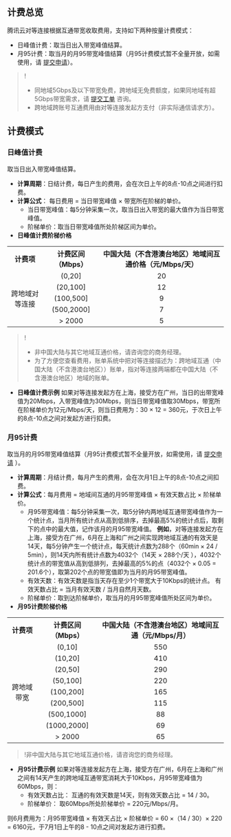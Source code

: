 ## 计费总览
腾讯云对等连接根据互通带宽收取费用，支持如下两种按量计费模式：
- 日峰值计费：取当日出入带宽峰值结算。
- 月95计费：取当月的月95带宽峰值结算（月95计费模式暂不全量开放，如需使用，请 [提交申请](https://cloud.tencent.com/apply/p/clg22aj1t6n)）。
>!
> - 同地域5Gbps及以下带宽免费，跨地域无免费额度，如果同地域有超5Gbps带宽需求，请 [提交工单](https://console.cloud.tencent.com/workorder/category) 咨询。
> - 跨地域跨账号互通费用由对等连接发起方支付（非实际通信请求方）。
> 

## 计费模式

### 日峰值计费
取当日出入带宽峰值结算。
- **计算周期**：日结计费，每日产生的费用，会在次日上午的8点-10点之间进行扣费。
- **计算公式**： 每日费用 = 当日带宽峰值 × 带宽所在阶梯的单价。
   - 当日带宽峰值：每5分钟采集一次，取当日出入带宽的最大值作为当日带宽峰值。
   - 阶梯单价：取当日带宽峰值所处阶梯区间为单价。
- **日峰值计费阶梯价格**
 <table align=“center”>
 <tr>
 <th><center>计费项</center> </th>
 <th><center>计费区间（Mbps）</center> </th>
 <th><center>中国大陆（不含港澳台地区）地域间互通价格（元/Mbps/天）</center> </th>
 </tr>
 <tr>
 <td rowspan=5><center>跨地域对等连接</center> </td>
 <td><center>(0,20] </td>
 <td><center>20 </center></td>
 </tr>
 <tr>
 <td><center>(20,100]</center> </td>
 <td><center>12</center> </td>
 </tr>
 <tr>
 <td><center>(100,500]</center> </td>
 <td><center>9 </center></td>
 </tr>
 <tr>
 <td><center>(500,2000]</center> </td>
 <td><center>7</center> </td>
 </tr>
 <tr>
 <td><center>> 2000 </center></td>
 <td><center>5</center> </td>
 </tr>
 </table>

>!
>- 非中国大陆与其它地域互通价格，请咨询您的商务经理。
>- 为了方便您查看费用，账单系统中把对等连接描述为：跨地域互通（中国大陆（不含港澳台地区））账单，指对等连接两端都在中国大陆（不含港澳台地区）地域的账单。
>

- **日峰值计费示例**
如果对等连接发起方在上海，接受方在广州，当日的出带宽峰值为20Mbps，入带宽峰值为30Mbps，则当日带宽峰值取30Mbps，带宽所在阶梯单价为12元/Mbps/天，则当日费用为：30 × 12 = 360元，于次日上午的8点-10点之间对发起方进行扣费。

 <span id=yjf> </span>

### 月95计费
取当月的月95带宽峰值结算（月95计费模式暂不全量开放，如需使用，请 [提交申请](https://cloud.tencent.com/apply/p/clg22aj1t6n) ）。
- **计算周期**：月结计费，每月产生的费用，会在次月1日上午的8点-10点之间扣费。
- **计算公式**：每月费用 = 地域间互通的月95带宽峰值 × 有效天数占比 × 阶梯单价。
   - 月95带宽峰值：每5分钟采集一次，取5分钟内两地域互通带宽峰值作为一个统计点，当月所有统计点从高到低排序，去掉最高5%的统计点后，取剩下的点中的最大值，记作该月的月95带宽峰值。
**例如**，对等连接发起方在上海，接受方在广州，6月在上海和广州之间实现跨地域互通的有效天是14天，每5分钟产生一个统计点，每天统计点数为288个（60min × 24 / 5min），则14天内所有统计点数为4032个（14天 × 288个/天 ），4032个统计点的带宽值从高到低排列，去掉最高的5%的点（4032个 × 0.05 = 201.6个），取第202个点的带宽值即为当月的月95带宽峰值。
   - 有效天数：有效天数是指当天存在至少1个带宽大于10Kbps的统计点。
有效天数占比 = 当月有效天数 / 当月自然月天数。
   - 阶梯单价：取到达阶梯单价，取当月的月95带宽峰值所处区间为单价。
- **月95计费阶梯价格**
 <table align=“center”>
 <tr>
 <th><center>计费项 </center></th>
 <th><center>计费区间（Mbps） </center></th>
 <th><center>中国大陆（不含港澳台地区）地域间互通（元/Mbps/月） </center></th>
 </tr>
 <tr>
 <td rowspan=9><center>跨地域带宽 </center></td>
 <td><center>(0,10] </center></td>
 <td><center>550</center> </td>
 </tr>
 <tr>
 <td><center>(10,20]</center> </td>
 <td><center>410</center> </td>
 </tr>
 <tr>
 <td><center>(20,50]</center> </td>
 <td><center>290</center> </td>
 </tr>
 <tr>
 <td><center>(50,100]</center> </td>
 <td><center>220</center> </td>
 </tr>
 <tr>
 <td><center>(100,200] </center></td>
 <td><center>165</center> </td>
 </tr>
 <tr>
 <td><center>(200,500] </center></td>
 <td><center>115</center> </td>
 </tr>
 <tr>
 <td><center>(500,1000]</center> </td>
 <td><center>88</center> </td>
 </tr>
 <tr>
 <td><center>(1000,2000] </center></td>
 <td><center>69</center> </td>
 </tr>
 <tr>
 <td><center>> 2000</center> </td>
 <td><center>65</center> </td>
 </tr>
 </table>

>!非中国大陆与其它地域互通价格，请咨询您的商务经理。
>

- **月95计费示例**
如果对等连接发起方在上海，接受方在广州，6月在上海和广州之间有14天产生的跨地域互通带宽消耗大于10Kbps，月95带宽峰值为60Mbps，则：
   - 有效天数占比： 互通的有效天数是14天，则有效天数占比 = 14 / 30。
   - 阶梯单价： 取60Mbps所处阶梯单价 = 220元/Mbps/月。

则6月费用为：月95带宽峰值 × 有效天占比 × 阶梯单价 = 60 ×（14 / 30）× 220 = 6160元，于7月1日上午的8 - 10点之间对发起方进行扣费。
